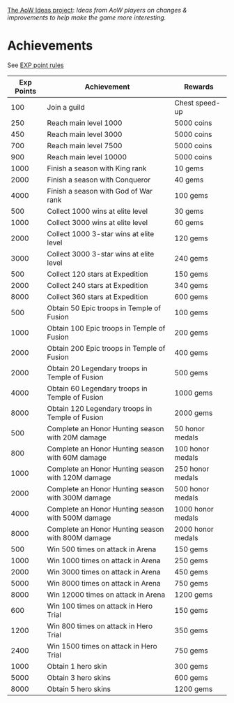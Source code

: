 [The AoW Ideas project](https://github.com/nefarious-kitsune/aow.ideas):
*Ideas from AoW players on changes & improvements to help make the game more interesting.*

# Achievements

See [EXP point rules](exp-point-rules)

| Exp Points | Achievement       | Rewards  |
| ---------- | ----------------- | ---------- |
|  100 | Join a guild             | Chest speed-up |
|  250 | Reach main level 1000    | 5000 coins |
|  450 | Reach main level 3000    | 5000 coins |
|  700 | Reach main level 7500    | 5000 coins |
|  900 | Reach main level 10000   | 5000 coins |
| 1000 | Finish a season with King rank       | 10 gems |
| 2000 | Finish a season with Conqueror       | 40 gems |
| 4000 | Finish a season with God of War rank | 100 gems |
|  500 | Collect 1000 wins at elite level           | 30 gems |
| 1000 | Collect 3000 wins at elite level           | 60 gems |
| 2000 | Collect 1000 3-star wins at elite level    | 120 gems |
| 3000 | Collect 3000 3-star wins at elite level    | 240 gems |
|  500 | Collect 120 stars at Expedition   | 150 gems |
| 2000 | Collect 240 stars at Expedition   | 340 gems |
| 8000 | Collect 360 stars at Expedition   | 600 gems |
|  500 | Obtain  50 Epic troops in Temple of Fusion  | 100 gems|
| 1000 | Obtain 100 Epic troops in Temple of Fusion  | 200 gems |
| 2000 | Obtain 200 Epic troops in Temple of Fusion  | 400 gems|
| 2000 | Obtain 20 Legendary troops in Temple of Fusion  | 500 gems |
| 4000 | Obtain 60 Legendary troops in Temple of Fusion  | 1000 gems |
| 8000 | Obtain 120 Legendary troops in Temple of Fusion | 2000 gems |
|  500 | Complete an Honor Hunting season with  20M damage |   50 honor medals |
|  800 | Complete an Honor Hunting season with  60M damage |  100 honor medals |
| 1000 | Complete an Honor Hunting season with 120M damage |  250 honor medals |
| 2000 | Complete an Honor Hunting season with 300M damage |  500 honor medals |
| 4000 | Complete an Honor Hunting season with 500M damage | 1000 honor medals |
| 8000 | Complete an Honor Hunting season with 800M damage | 2000 honor medals |
|  500 | Win   500 times on attack in Arena |  150 gems |
| 1000 | Win  1000 times on attack in Arena |  250 gems |
| 2000 | Win  3000 times on attack in Arena |  450 gems |
| 5000 | Win  8000 times on attack in Arena |  750 gems |
| 8000 | Win 12000 times on attack in Arena | 1200 gems |
|  600 | Win   100 times on attack in Hero Trial |  150 gems |
| 1200 | Win   800 times on attack in Hero Trial |  350 gems |
| 2400 | Win  1500 times on attack in Hero Trial |  750 gems |
| 1000 | Obtain 1 hero skin  |  300 gems |
| 5000 | Obtain 3 hero skins |  600 gems |
| 8000 | Obtain 5 hero skins | 1200 gems |